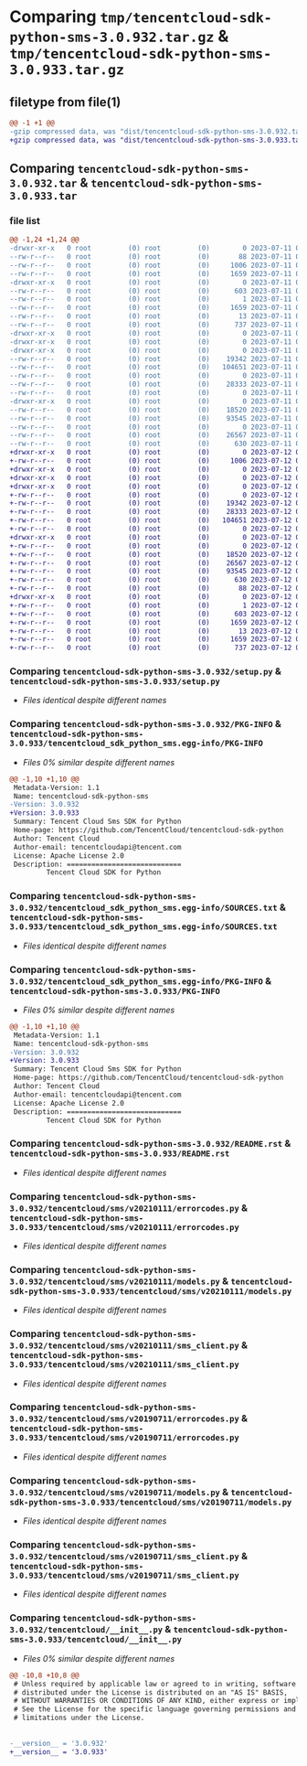 # Comparing `tmp/tencentcloud-sdk-python-sms-3.0.932.tar.gz` & `tmp/tencentcloud-sdk-python-sms-3.0.933.tar.gz`

## filetype from file(1)

```diff
@@ -1 +1 @@
-gzip compressed data, was "dist/tencentcloud-sdk-python-sms-3.0.932.tar", last modified: Tue Jul 11 00:55:26 2023, max compression
+gzip compressed data, was "dist/tencentcloud-sdk-python-sms-3.0.933.tar", last modified: Wed Jul 12 00:36:19 2023, max compression
```

## Comparing `tencentcloud-sdk-python-sms-3.0.932.tar` & `tencentcloud-sdk-python-sms-3.0.933.tar`

### file list

```diff
@@ -1,24 +1,24 @@
-drwxr-xr-x   0 root         (0) root         (0)        0 2023-07-11 00:55:26.000000 tencentcloud-sdk-python-sms-3.0.932/
--rw-r--r--   0 root         (0) root         (0)       88 2023-07-11 00:55:26.000000 tencentcloud-sdk-python-sms-3.0.932/setup.cfg
--rw-r--r--   0 root         (0) root         (0)     1006 2023-07-11 00:55:25.000000 tencentcloud-sdk-python-sms-3.0.932/setup.py
--rw-r--r--   0 root         (0) root         (0)     1659 2023-07-11 00:55:26.000000 tencentcloud-sdk-python-sms-3.0.932/PKG-INFO
-drwxr-xr-x   0 root         (0) root         (0)        0 2023-07-11 00:55:26.000000 tencentcloud-sdk-python-sms-3.0.932/tencentcloud_sdk_python_sms.egg-info/
--rw-r--r--   0 root         (0) root         (0)      603 2023-07-11 00:55:26.000000 tencentcloud-sdk-python-sms-3.0.932/tencentcloud_sdk_python_sms.egg-info/SOURCES.txt
--rw-r--r--   0 root         (0) root         (0)        1 2023-07-11 00:55:26.000000 tencentcloud-sdk-python-sms-3.0.932/tencentcloud_sdk_python_sms.egg-info/dependency_links.txt
--rw-r--r--   0 root         (0) root         (0)     1659 2023-07-11 00:55:26.000000 tencentcloud-sdk-python-sms-3.0.932/tencentcloud_sdk_python_sms.egg-info/PKG-INFO
--rw-r--r--   0 root         (0) root         (0)       13 2023-07-11 00:55:26.000000 tencentcloud-sdk-python-sms-3.0.932/tencentcloud_sdk_python_sms.egg-info/top_level.txt
--rw-r--r--   0 root         (0) root         (0)      737 2023-07-11 00:55:25.000000 tencentcloud-sdk-python-sms-3.0.932/README.rst
-drwxr-xr-x   0 root         (0) root         (0)        0 2023-07-11 00:55:26.000000 tencentcloud-sdk-python-sms-3.0.932/tencentcloud/
-drwxr-xr-x   0 root         (0) root         (0)        0 2023-07-11 00:55:26.000000 tencentcloud-sdk-python-sms-3.0.932/tencentcloud/sms/
-drwxr-xr-x   0 root         (0) root         (0)        0 2023-07-11 00:55:26.000000 tencentcloud-sdk-python-sms-3.0.932/tencentcloud/sms/v20210111/
--rw-r--r--   0 root         (0) root         (0)    19342 2023-07-11 00:55:25.000000 tencentcloud-sdk-python-sms-3.0.932/tencentcloud/sms/v20210111/errorcodes.py
--rw-r--r--   0 root         (0) root         (0)   104651 2023-07-11 00:55:25.000000 tencentcloud-sdk-python-sms-3.0.932/tencentcloud/sms/v20210111/models.py
--rw-r--r--   0 root         (0) root         (0)        0 2023-07-11 00:55:25.000000 tencentcloud-sdk-python-sms-3.0.932/tencentcloud/sms/v20210111/__init__.py
--rw-r--r--   0 root         (0) root         (0)    28333 2023-07-11 00:55:25.000000 tencentcloud-sdk-python-sms-3.0.932/tencentcloud/sms/v20210111/sms_client.py
--rw-r--r--   0 root         (0) root         (0)        0 2023-07-11 00:55:25.000000 tencentcloud-sdk-python-sms-3.0.932/tencentcloud/sms/__init__.py
-drwxr-xr-x   0 root         (0) root         (0)        0 2023-07-11 00:55:26.000000 tencentcloud-sdk-python-sms-3.0.932/tencentcloud/sms/v20190711/
--rw-r--r--   0 root         (0) root         (0)    18520 2023-07-11 00:55:25.000000 tencentcloud-sdk-python-sms-3.0.932/tencentcloud/sms/v20190711/errorcodes.py
--rw-r--r--   0 root         (0) root         (0)    93545 2023-07-11 00:55:25.000000 tencentcloud-sdk-python-sms-3.0.932/tencentcloud/sms/v20190711/models.py
--rw-r--r--   0 root         (0) root         (0)        0 2023-07-11 00:55:25.000000 tencentcloud-sdk-python-sms-3.0.932/tencentcloud/sms/v20190711/__init__.py
--rw-r--r--   0 root         (0) root         (0)    26567 2023-07-11 00:55:25.000000 tencentcloud-sdk-python-sms-3.0.932/tencentcloud/sms/v20190711/sms_client.py
--rw-r--r--   0 root         (0) root         (0)      630 2023-07-11 00:55:25.000000 tencentcloud-sdk-python-sms-3.0.932/tencentcloud/__init__.py
+drwxr-xr-x   0 root         (0) root         (0)        0 2023-07-12 00:36:19.000000 tencentcloud-sdk-python-sms-3.0.933/
+-rw-r--r--   0 root         (0) root         (0)     1006 2023-07-12 00:36:19.000000 tencentcloud-sdk-python-sms-3.0.933/setup.py
+drwxr-xr-x   0 root         (0) root         (0)        0 2023-07-12 00:36:19.000000 tencentcloud-sdk-python-sms-3.0.933/tencentcloud/
+drwxr-xr-x   0 root         (0) root         (0)        0 2023-07-12 00:36:19.000000 tencentcloud-sdk-python-sms-3.0.933/tencentcloud/sms/
+drwxr-xr-x   0 root         (0) root         (0)        0 2023-07-12 00:36:19.000000 tencentcloud-sdk-python-sms-3.0.933/tencentcloud/sms/v20210111/
+-rw-r--r--   0 root         (0) root         (0)        0 2023-07-12 00:36:19.000000 tencentcloud-sdk-python-sms-3.0.933/tencentcloud/sms/v20210111/__init__.py
+-rw-r--r--   0 root         (0) root         (0)    19342 2023-07-12 00:36:19.000000 tencentcloud-sdk-python-sms-3.0.933/tencentcloud/sms/v20210111/errorcodes.py
+-rw-r--r--   0 root         (0) root         (0)    28333 2023-07-12 00:36:19.000000 tencentcloud-sdk-python-sms-3.0.933/tencentcloud/sms/v20210111/sms_client.py
+-rw-r--r--   0 root         (0) root         (0)   104651 2023-07-12 00:36:19.000000 tencentcloud-sdk-python-sms-3.0.933/tencentcloud/sms/v20210111/models.py
+-rw-r--r--   0 root         (0) root         (0)        0 2023-07-12 00:36:19.000000 tencentcloud-sdk-python-sms-3.0.933/tencentcloud/sms/__init__.py
+drwxr-xr-x   0 root         (0) root         (0)        0 2023-07-12 00:36:19.000000 tencentcloud-sdk-python-sms-3.0.933/tencentcloud/sms/v20190711/
+-rw-r--r--   0 root         (0) root         (0)        0 2023-07-12 00:36:19.000000 tencentcloud-sdk-python-sms-3.0.933/tencentcloud/sms/v20190711/__init__.py
+-rw-r--r--   0 root         (0) root         (0)    18520 2023-07-12 00:36:19.000000 tencentcloud-sdk-python-sms-3.0.933/tencentcloud/sms/v20190711/errorcodes.py
+-rw-r--r--   0 root         (0) root         (0)    26567 2023-07-12 00:36:19.000000 tencentcloud-sdk-python-sms-3.0.933/tencentcloud/sms/v20190711/sms_client.py
+-rw-r--r--   0 root         (0) root         (0)    93545 2023-07-12 00:36:19.000000 tencentcloud-sdk-python-sms-3.0.933/tencentcloud/sms/v20190711/models.py
+-rw-r--r--   0 root         (0) root         (0)      630 2023-07-12 00:36:19.000000 tencentcloud-sdk-python-sms-3.0.933/tencentcloud/__init__.py
+-rw-r--r--   0 root         (0) root         (0)       88 2023-07-12 00:36:19.000000 tencentcloud-sdk-python-sms-3.0.933/setup.cfg
+drwxr-xr-x   0 root         (0) root         (0)        0 2023-07-12 00:36:19.000000 tencentcloud-sdk-python-sms-3.0.933/tencentcloud_sdk_python_sms.egg-info/
+-rw-r--r--   0 root         (0) root         (0)        1 2023-07-12 00:36:19.000000 tencentcloud-sdk-python-sms-3.0.933/tencentcloud_sdk_python_sms.egg-info/dependency_links.txt
+-rw-r--r--   0 root         (0) root         (0)      603 2023-07-12 00:36:19.000000 tencentcloud-sdk-python-sms-3.0.933/tencentcloud_sdk_python_sms.egg-info/SOURCES.txt
+-rw-r--r--   0 root         (0) root         (0)     1659 2023-07-12 00:36:19.000000 tencentcloud-sdk-python-sms-3.0.933/tencentcloud_sdk_python_sms.egg-info/PKG-INFO
+-rw-r--r--   0 root         (0) root         (0)       13 2023-07-12 00:36:19.000000 tencentcloud-sdk-python-sms-3.0.933/tencentcloud_sdk_python_sms.egg-info/top_level.txt
+-rw-r--r--   0 root         (0) root         (0)     1659 2023-07-12 00:36:19.000000 tencentcloud-sdk-python-sms-3.0.933/PKG-INFO
+-rw-r--r--   0 root         (0) root         (0)      737 2023-07-12 00:36:19.000000 tencentcloud-sdk-python-sms-3.0.933/README.rst
```

### Comparing `tencentcloud-sdk-python-sms-3.0.932/setup.py` & `tencentcloud-sdk-python-sms-3.0.933/setup.py`

 * *Files identical despite different names*

### Comparing `tencentcloud-sdk-python-sms-3.0.932/PKG-INFO` & `tencentcloud-sdk-python-sms-3.0.933/tencentcloud_sdk_python_sms.egg-info/PKG-INFO`

 * *Files 0% similar despite different names*

```diff
@@ -1,10 +1,10 @@
 Metadata-Version: 1.1
 Name: tencentcloud-sdk-python-sms
-Version: 3.0.932
+Version: 3.0.933
 Summary: Tencent Cloud Sms SDK for Python
 Home-page: https://github.com/TencentCloud/tencentcloud-sdk-python
 Author: Tencent Cloud
 Author-email: tencentcloudapi@tencent.com
 License: Apache License 2.0
 Description: ============================
         Tencent Cloud SDK for Python
```

### Comparing `tencentcloud-sdk-python-sms-3.0.932/tencentcloud_sdk_python_sms.egg-info/SOURCES.txt` & `tencentcloud-sdk-python-sms-3.0.933/tencentcloud_sdk_python_sms.egg-info/SOURCES.txt`

 * *Files identical despite different names*

### Comparing `tencentcloud-sdk-python-sms-3.0.932/tencentcloud_sdk_python_sms.egg-info/PKG-INFO` & `tencentcloud-sdk-python-sms-3.0.933/PKG-INFO`

 * *Files 0% similar despite different names*

```diff
@@ -1,10 +1,10 @@
 Metadata-Version: 1.1
 Name: tencentcloud-sdk-python-sms
-Version: 3.0.932
+Version: 3.0.933
 Summary: Tencent Cloud Sms SDK for Python
 Home-page: https://github.com/TencentCloud/tencentcloud-sdk-python
 Author: Tencent Cloud
 Author-email: tencentcloudapi@tencent.com
 License: Apache License 2.0
 Description: ============================
         Tencent Cloud SDK for Python
```

### Comparing `tencentcloud-sdk-python-sms-3.0.932/README.rst` & `tencentcloud-sdk-python-sms-3.0.933/README.rst`

 * *Files identical despite different names*

### Comparing `tencentcloud-sdk-python-sms-3.0.932/tencentcloud/sms/v20210111/errorcodes.py` & `tencentcloud-sdk-python-sms-3.0.933/tencentcloud/sms/v20210111/errorcodes.py`

 * *Files identical despite different names*

### Comparing `tencentcloud-sdk-python-sms-3.0.932/tencentcloud/sms/v20210111/models.py` & `tencentcloud-sdk-python-sms-3.0.933/tencentcloud/sms/v20210111/models.py`

 * *Files identical despite different names*

### Comparing `tencentcloud-sdk-python-sms-3.0.932/tencentcloud/sms/v20210111/sms_client.py` & `tencentcloud-sdk-python-sms-3.0.933/tencentcloud/sms/v20210111/sms_client.py`

 * *Files identical despite different names*

### Comparing `tencentcloud-sdk-python-sms-3.0.932/tencentcloud/sms/v20190711/errorcodes.py` & `tencentcloud-sdk-python-sms-3.0.933/tencentcloud/sms/v20190711/errorcodes.py`

 * *Files identical despite different names*

### Comparing `tencentcloud-sdk-python-sms-3.0.932/tencentcloud/sms/v20190711/models.py` & `tencentcloud-sdk-python-sms-3.0.933/tencentcloud/sms/v20190711/models.py`

 * *Files identical despite different names*

### Comparing `tencentcloud-sdk-python-sms-3.0.932/tencentcloud/sms/v20190711/sms_client.py` & `tencentcloud-sdk-python-sms-3.0.933/tencentcloud/sms/v20190711/sms_client.py`

 * *Files identical despite different names*

### Comparing `tencentcloud-sdk-python-sms-3.0.932/tencentcloud/__init__.py` & `tencentcloud-sdk-python-sms-3.0.933/tencentcloud/__init__.py`

 * *Files 0% similar despite different names*

```diff
@@ -10,8 +10,8 @@
 # Unless required by applicable law or agreed to in writing, software
 # distributed under the License is distributed on an "AS IS" BASIS,
 # WITHOUT WARRANTIES OR CONDITIONS OF ANY KIND, either express or implied.
 # See the License for the specific language governing permissions and
 # limitations under the License.
 
 
-__version__ = '3.0.932'
+__version__ = '3.0.933'
```

